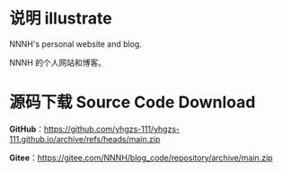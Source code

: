 # 说明 illustrate
NNNH's personal website and blog.

NNNH 的个人网站和博客。

# 源码下载 Source Code Download

**GitHub**：https://github.com/yhgzs-111/yhgzs-111.github.io/archive/refs/heads/main.zip

**Gitee**：https://gitee.com/NNNH/blog_code/repository/archive/main.zip
